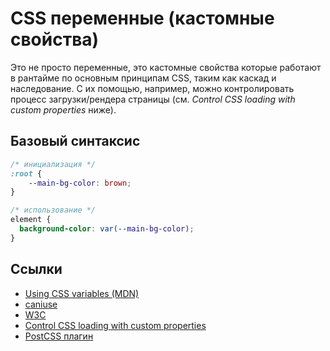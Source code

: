 # CSS переменные (кастомные свойства)

Это не просто переменные, это кастомные свойства которые работают в рантайме по основным принципам CSS, таким как каскад и наследование. С их помощью, например, можно контролировать процесс загрузки/рендера страницы (см. _Control CSS loading with custom properties_ ниже).

## Базовый синтаксис

```css
/* инициализация */
:root {
    --main-bg-color: brown;
}

/* использование */
element {
  background-color: var(--main-bg-color);
}
```

## Ссылки

* [Using CSS variables (MDN)](https://developer.mozilla.org/en-US/docs/Web/CSS/Using_CSS_variables)
* [caniuse](http://caniuse.com/#feat=css-variables)
* [W3C](https://drafts.csswg.org/css-variables/)
* [Control CSS loading with custom properties](https://jakearchibald.com/2016/css-loading-with-custom-props/)
* [PostCSS плагин](https://github.com/postcss/postcss-custom-properties)
